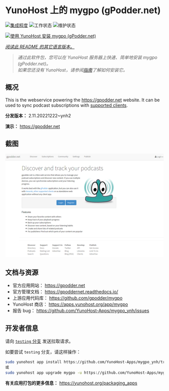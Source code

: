 <!--
注意：此 README 由 <https://github.com/YunoHost/apps/tree/master/tools/readme_generator> 自动生成
请勿手动编辑。
-->

# YunoHost 上的 mygpo (gPodder.net)

[![集成程度](https://dash.yunohost.org/integration/mygpo.svg)](https://dash.yunohost.org/appci/app/mygpo) ![工作状态](https://ci-apps.yunohost.org/ci/badges/mygpo.status.svg) ![维护状态](https://ci-apps.yunohost.org/ci/badges/mygpo.maintain.svg)

[![使用 YunoHost 安装 mygpo (gPodder.net)](https://install-app.yunohost.org/install-with-yunohost.svg)](https://install-app.yunohost.org/?app=mygpo)

*[阅读此 README 的其它语言版本。](./ALL_README.md)*

> *通过此软件包，您可以在 YunoHost 服务器上快速、简单地安装 mygpo (gPodder.net)。*  
> *如果您还没有 YunoHost，请参阅[指南](https://yunohost.org/install)了解如何安装它。*

## 概况

This is the webservice powering the https://gpodder.net website. It can be used to sync podcast subscriptions with [supported clients](https://gpoddernet.readthedocs.io/en/latest/user/clients.html).


**分发版本：** 2.11.20221222~ynh2

**演示：** <https://gpodder.net>

## 截图

![mygpo (gPodder.net) 的截图](./doc/screenshots/screenshot1.png)

## 文档与资源

- 官方应用网站： <https://gpodder.net>
- 官方管理文档： <https://gpoddernet.readthedocs.io/>
- 上游应用代码库： <https://github.com/gpodder/mygpo>
- YunoHost 商店： <https://apps.yunohost.org/app/mygpo>
- 报告 bug： <https://github.com/YunoHost-Apps/mygpo_ynh/issues>

## 开发者信息

请向 [`testing` 分支](https://github.com/YunoHost-Apps/mygpo_ynh/tree/testing) 发送拉取请求。

如要尝试 `testing` 分支，请这样操作：

```bash
sudo yunohost app install https://github.com/YunoHost-Apps/mygpo_ynh/tree/testing --debug
或
sudo yunohost app upgrade mygpo -u https://github.com/YunoHost-Apps/mygpo_ynh/tree/testing --debug
```

**有关应用打包的更多信息：** <https://yunohost.org/packaging_apps>

